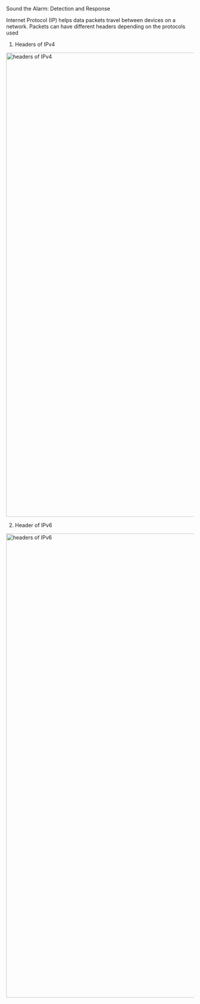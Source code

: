 Sound the Alarm: Detection and Response

Internet Protocol (IP) helps data packets travel between devices on a network. Packets can have different headers depending on the protocols used

1. Headers of IPv4
   
<img width="1247" alt="headers of IPv4" src="https://github.com/cosmoshivani/Cybersecurity-Portfolio/assets/47838688/edef4881-1318-4e5d-9a0e-b9f4abd1ed70">
   
2. Header of IPv6

<img width="1247" alt="headers of IPv6" src="https://github.com/cosmoshivani/Cybersecurity-Portfolio/assets/47838688/fe01e95a-81bd-424c-b6a7-b98e44e131a1">
